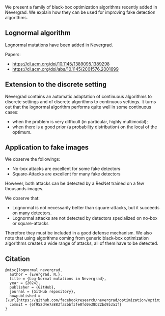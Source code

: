 We present a family of black-box optimization algorithms recently added in Nevergrad. We explain how they can be used for improving fake detection algorithms.
## Lognormal algorithm

Lognormal mutations have been added in Nevergrad.

Papers:
- https://dl.acm.org/doi/10.1145/1389095.1389298
- https://dl.acm.org/doi/abs/10.1145/2001576.2001699

## Extension to the discrete setting

Nevergrad contains an automatic adaptation of continuous algorithms to discrete settings and of discrete algorithms to continuous settings. It turns out that the lognormal algorithm performs quite well in some continuous cases:
- when the problem is very difficult (in particular, highly multimodal);
- when there is a good prior (a probability distribution) on the local of the optimum.
## Application to fake images

We observe the followings:
- No-box attacks are excellent for some fake detectors
- Square-Attacks are excellent for many fake detectors

However, both attacks can be detected by a ResNet trained on a few thousands images.

We observe that:
- Lognormal is not necessarily better than square-attacks, but it succeeds on many detectors.
- Lognormal attacks are not detected by detectors specialized on no-box or square-attacks
 
Therefore they must be included in a good defense mechanism.
We also note that using algorithms coming from generic black-box optimization algorithms creates a wide range of attacks, all of them have to be detected.

## Citation

```
@misc{lognormal_nevergrad,
  author = {Evergrad, N.},
  title = {Log-Normal mutations in Nevergrad},
  year = {2024},
  publisher = {GitHub},
  journal = {GitHub repository},
  howpublished = {\url{https://github.com/facebookresearch/nevergrad/optimization/optimizerlib.py}},
  commit = {6f952d4e7a883fa2bbf3fe0fd0e38b22bd953a1f}
}
```
